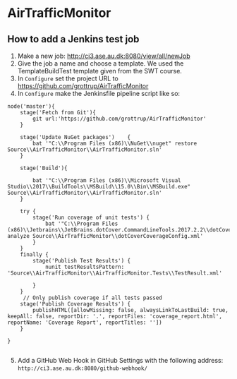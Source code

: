 # AirTrafficMonitor

## How to add a Jenkins test job

1. Make a new job: http://ci3.ase.au.dk:8080/view/all/newJob
2. Give the job a name and choose a template. We used the TemplateBuildTest template given from the SWT course.
3. In `Configure` set the project URL to https://github.com/grottrup/AirTrafficMonitor
4. In `Configure` make the Jenkinsfile pipeline script like so:

``` Jenkinsfile
node('master'){
    stage('Fetch from Git'){
        git url:'https://github.com/grottrup/AirTrafficMonitor'
    }
    
    stage('Update NuGet packages')    {
        bat '"C:\\Program Files (x86)\\NuGet\\nuget" restore Source\\AirTrafficMonitor\\AirTrafficMonitor.sln'
    }
    
    stage('Build'){
    
        bat '"C:\\Program Files (x86)\\Microsoft Visual Studio\\2017\\BuildTools\\MSBuild\\15.0\\Bin\\MSBuild.exe" Source\\AirTrafficMonitor\\AirTrafficMonitor.sln'
    }
    
    try {
        stage('Run coverage of unit tests') {
            bat '"C:\\Program Files (x86)\\Jetbrains\\JetBrains.dotCover.CommandLineTools.2017.2.2\\dotCover.exe" analyze Source\\AirTrafficMonitor\\dotCoverCoverageConfig.xml'
        }
    }
    finally {
        stage('Publish Test Results') {
            nunit testResultsPattern: 'Source\\AirTrafficMonitor\\AirTrafficMonitor.Tests\\TestResult.xml'

        }
    }
     // Only publish coverage if all tests passed
    stage('Publish Coverage Results') {
        publishHTML([allowMissing: false, alwaysLinkToLastBuild: true, keepAll: false, reportDir: '.', reportFiles: 'coverage_report.html', reportName: 'Coverage Report', reportTitles: ''])
    }
    
}


```

5. Add a GitHub Web Hook in GitHub Settings with the following address: `http://ci3.ase.au.dk:8080/github-webhook/`
